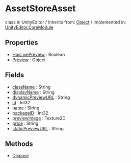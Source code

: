 # AssetStoreAsset
class in UnityEditor
 / Inherits from: <a href="https://docs.unity3d.com/6000.1/Documentation/ScriptReference/Object.html">Object</a> / Implemented in: <a href="https://docs.unity3d.com/6000.1/Documentation/ScriptReference/UnityEditor.CoreModule.html">UnityEditor.CoreModule</a>

## Properties
- <a href="https://docs.unity3d.com/6000.1/Documentation/ScriptReference/AssetStoreAsset-HasLivePreview.html">HasLivePreview</a> : Boolean
- <a href="https://docs.unity3d.com/6000.1/Documentation/ScriptReference/AssetStoreAsset-Preview.html">Preview</a> : Object

## Fields
- <a href="https://docs.unity3d.com/6000.1/Documentation/ScriptReference/AssetStoreAsset-className.html">className</a> : String
- <a href="https://docs.unity3d.com/6000.1/Documentation/ScriptReference/AssetStoreAsset-displayName.html">displayName</a> : String
- <a href="https://docs.unity3d.com/6000.1/Documentation/ScriptReference/AssetStoreAsset-dynamicPreviewURL.html">dynamicPreviewURL</a> : String
- <a href="https://docs.unity3d.com/6000.1/Documentation/ScriptReference/AssetStoreAsset-id.html">id</a> : Int32
- <a href="https://docs.unity3d.com/6000.1/Documentation/ScriptReference/AssetStoreAsset-name.html">name</a> : String
- <a href="https://docs.unity3d.com/6000.1/Documentation/ScriptReference/AssetStoreAsset-packageID.html">packageID</a> : Int32
- <a href="https://docs.unity3d.com/6000.1/Documentation/ScriptReference/AssetStoreAsset-previewImage.html">previewImage</a> : Texture2D
- <a href="https://docs.unity3d.com/6000.1/Documentation/ScriptReference/AssetStoreAsset-price.html">price</a> : String
- <a href="https://docs.unity3d.com/6000.1/Documentation/ScriptReference/AssetStoreAsset-staticPreviewURL.html">staticPreviewURL</a> : String

## Methods
- <a href="https://docs.unity3d.com/6000.1/Documentation/ScriptReference/AssetStoreAsset.Dispose.html">Dispose</a>

